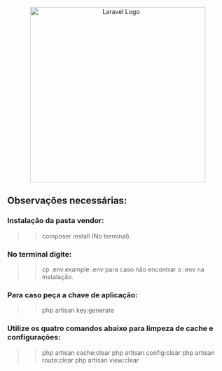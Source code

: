 <p align="center"><a href="https://laravel.com" target="_blank"><img src="https://raw.githubusercontent.com/laravel/art/master/logo-lockup/5%20SVG/2%20CMYK/1%20Full%20Color/laravel-logolockup-cmyk-red.svg" width="400" alt="Laravel Logo"></a></p>

## Observações necessárias:
### Instalação da pasta vendor:
>> composer install (No terminal).
### No terminal digite:
>> cp .env.example .env para caso não encontrar o .env na instalação.
### Para caso peça a chave de aplicação: 
>> php artisan key:generate
### Utilize os quatro comandos abaixo para limpeza de cache e configurações:
>> php artisan cache:clear
>> php artisan config:clear
>> php artisan route:clear
>> php artisan view:clear

